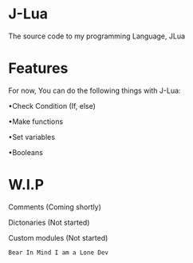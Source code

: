 # J-Lua
The source code to my programming Language, JLua

# Features

For now, You can do the following things with J-Lua:

•Check Condition (If, else)

•Make functions

•Set variables

•Booleans

# W.I.P

Comments (Coming shortly)

Dictonaries (Not started)

Custom modules (Not started)

`Bear In Mind I am a Lone Dev`
